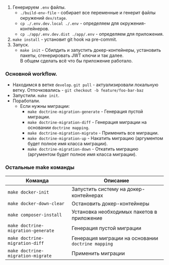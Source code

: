 
1) Генерируем `.env` файлы.
   * `./build-env-file` - собирает все переменные и генерит файлы окружений `dev/stage`.
   * `cp ./.env.dev.local ./.env` - определяем для окружения-контейнеров.
   * `cp ./app/.env.dev.dist ./app/.env` - определяем для приложения.
2) `make install` - установит git hook на pre-commit.
3) Запуск.
   * `make init` - Сбилдить и запустить докер-контейнеры, установить пакеты, сгенерировать JWT ключи и так далее.  
      В общем сделать всё что бы приложение работало.

### Основной workflow.
* Находимся в ветке `develop`. `git pull` - актуализировали локальную ветку. Отпочковались - `git checkout -b feature/foo-bar-baz`
* Запустили. `make init`.
* Поработали.
  * Если нужны миграции:
    * `make doctrine-migration-generate` - Генерация пустой миграции.
    * `make doctrine-migration-diff` - Генерация миграции на основании `doctrine mapping`.
    * `make doctrine-migration-migrate` - Применить все миграции.
    * `make doctrine-migration-up` - Накатить миграцию (аргументом будет полное имя класса миграции).
    * `make doctrine-migration-down` - Откатить миграцию (аргументом будет полное имя класса миграции).

### Остальные make команды

| Команда | Описание |
| ------ | --------- |
| `make docker-init` | Запустить систему на докер-контейнерах  |
| `make docker-down-clear` | Остановить докер-контейнеры  | 
| `make composer-install` | Установка необходимых пакетов в приложение |
| `make doctrine-migration-generate` | Генерация пустой миграции |
| `make doctrine-migration-diff` | Генерация миграции на основании `doctrine mapping` |
| `make doctrine-migration-migrate` | Применить миграции |